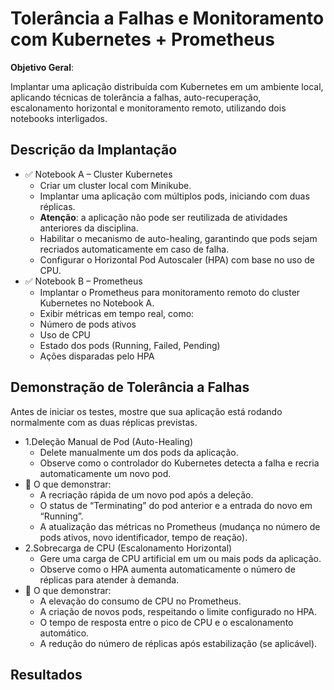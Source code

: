 # Tolerância a Falhas e Monitoramento com Kubernetes + Prometheus

**Objetivo Geral**:

Implantar uma aplicação distribuída com Kubernetes em um ambiente local, aplicando técnicas de tolerância a falhas, auto-recuperação, escalonamento horizontal e monitoramento remoto, utilizando dois notebooks interligados.

## Descrição da Implantação

- ✅ Notebook A – Cluster Kubernetes
  - Criar um cluster local com Minikube.
  - Implantar uma aplicação com múltiplos pods, iniciando com duas réplicas.
  - **Atenção**: a aplicação não pode ser reutilizada de atividades anteriores da disciplina.
  - Habilitar o mecanismo de auto-healing, garantindo que pods sejam recriados automaticamente em caso de falha.
  - Configurar o Horizontal Pod Autoscaler (HPA) com base no uso de CPU.
- ✅ Notebook B – Prometheus
  - Implantar o Prometheus para monitoramento remoto do cluster Kubernetes no Notebook A.
  - Exibir métricas em tempo real, como:
  - Número de pods ativos
  - Uso de CPU
  - Estado dos pods (Running, Failed, Pending)
  - Ações disparadas pelo HPA

## Demonstração de Tolerância a Falhas

Antes de iniciar os testes, mostre que sua aplicação está rodando normalmente com as duas réplicas previstas.

- 1.Deleção Manual de Pod (Auto-Healing)
  - Delete manualmente um dos pods da aplicação.
  - Observe como o controlador do Kubernetes detecta a falha e recria automaticamente um novo pod.
- 📌 O que demonstrar:
  - A recriação rápida de um novo pod após a deleção.
  - O status de “Terminating” do pod anterior e a entrada do novo em “Running”.
  - A atualização das métricas no Prometheus (mudança no número de pods ativos, novo identificador, tempo de reação).
- 2.Sobrecarga de CPU (Escalonamento Horizontal)
  - Gere uma carga de CPU artificial em um ou mais pods da aplicação.
  - Observe como o HPA aumenta automaticamente o número de réplicas para atender à demanda.
- 📌 O que demonstrar:
  - A elevação do consumo de CPU no Prometheus.
  - A criação de novos pods, respeitando o limite configurado no HPA.
  - O tempo de resposta entre o pico de CPU e o escalonamento automático.
  - A redução do número de réplicas após estabilização (se aplicável).

## Resultados
